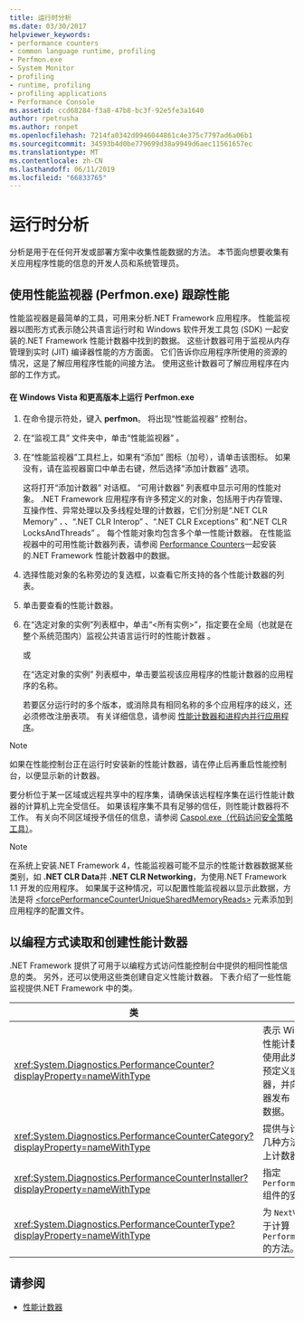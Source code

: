 ```yaml
---
title: 运行时分析
ms.date: 03/30/2017
helpviewer_keywords:
- performance counters
- common language runtime, profiling
- Perfmon.exe
- System Monitor
- profiling
- runtime, profiling
- profiling applications
- Performance Console
ms.assetid: ccd68284-f3a8-47b8-bc3f-92e5fe3a1640
author: rpetrusha
ms.author: ronpet
ms.openlocfilehash: 7214fa0342d0946044861c4e375c7797ad6a06b1
ms.sourcegitcommit: 34593b4d0be779699d38a9949d6aec11561657ec
ms.translationtype: MT
ms.contentlocale: zh-CN
ms.lasthandoff: 06/11/2019
ms.locfileid: "66833765"
---
```

# <a name="runtime-profiling"></a>运行时分析
分析是用于在任何开发或部署方案中收集性能数据的方法。 本节面向想要收集有关应用程序性能的信息的开发人员和系统管理员。  
  
## <a name="tracking-performance-using-the-performance-monitor-perfmonexe"></a>使用性能监视器 (Perfmon.exe) 跟踪性能  
 性能监视器是最简单的工具，可用来分析.NET Framework 应用程序。 性能监视器以图形方式表示随公共语言运行时和 Windows 软件开发工具包 (SDK) 一起安装的.NET Framework 性能计数器中找到的数据。 这些计数器可用于监视从内存管理到实时 (JIT) 编译器性能的方方面面。 它们告诉你应用程序所使用的资源的情况，这是了解应用程序性能的间接方法。 使用这些计数器可了解应用程序在内部的工作方式。  
  
#### <a name="to-run-perfmonexe-on-windows-vista-and-later-versions"></a>在 Windows Vista 和更高版本上运行 Perfmon.exe  
  
1. 在命令提示符处，键入 **perfmon**。 将出现“性能监视器”  控制台。  
  
2. 在“监视工具”  文件夹中，单击“性能监视器”  。  
  
3. 在“性能监视器”工具栏上，如果有“添加”  图标（加号），请单击该图标。 如果没有，请在监视器窗口中单击右键，然后选择“添加计数器”  选项。  
  
     这将打开“添加计数器”  对话框。 “可用计数器”  列表框中显示可用的性能对象。 .NET Framework 应用程序有许多预定义的对象，包括用于内存管理、互操作性、异常处理以及多线程处理的计数器，它们分别是“.NET CLR Memory” **.** 、“.NET CLR Interop”  、“.NET CLR Exceptions”  和“.NET CLR LocksAndThreads”  。 每个性能对象均包含多个单一性能计数器。 在性能监视器中的可用性能计数器列表，请参阅 [Performance Counters](../../../docs/framework/debug-trace-profile/performance-counters.md)一起安装的.NET Framework 性能计数器中的数据。  
  
4. 选择性能对象的名称旁边的复选框，以查看它所支持的各个性能计数器的列表。  
  
5. 单击要查看的性能计数器。  
  
6. 在“选定对象的实例”列表框中，单击“\<所有实例>”，指定要在全局（也就是在整个系统范围内）监视公共语言运行时的性能计数器   。  
  
     或  
  
     在“选定对象的实例”  列表框中，单击要监视该应用程序的性能计数器的应用程序的名称。  
  
     若要区分运行时的多个版本，或消除具有相同名称的多个应用程序的歧义，还必须修改注册表项。 有关详细信息，请参阅 [性能计数器和进程内并行应用程序](../../../docs/framework/debug-trace-profile/performance-counters-and-in-process-side-by-side-applications.md)。  
  
> [!NOTE]
>  如果在性能控制台正在运行时安装新的性能计数器，请在停止后再重启性能控制台，以便显示新的计数器。  
  
 要分析位于某一区域或远程共享中的程序集，请确保该远程程序集在运行性能计数器的计算机上完全受信任。 如果该程序集不具有足够的信任，则性能计数器将不工作。 有关向不同区域授予信任的信息，请参阅 [Caspol.exe（代码访问安全策略工具）](../../../docs/framework/tools/caspol-exe-code-access-security-policy-tool.md)。  
  
> [!NOTE]
>  在系统上安装.NET Framework 4，性能监视器可能不显示的性能计数器数据某些类别，如 **.NET CLR Data**并 **.NET CLR Networking**，为使用.NET Framework 1.1 开发的应用程序。 如果属于这种情况，可以配置性能监视器以显示此数据，方法是将 [\<forcePerformanceCounterUniqueSharedMemoryReads>](../../../docs/framework/configure-apps/file-schema/runtime/forceperformancecounteruniquesharedmemoryreads-element.md) 元素添加到应用程序的配置文件。  
  
## <a name="reading-and-creating-performance-counters-programmatically"></a>以编程方式读取和创建性能计数器  
 .NET Framework 提供了可用于以编程方式访问性能控制台中提供的相同性能信息的类。 另外，还可以使用这些类创建自定义性能计数器。 下表介绍了一些性能监视提供.NET Framework 中的类。  
  
|类|描述|  
|-----------|-----------------|  
|<xref:System.Diagnostics.PerformanceCounter?displayProperty=nameWithType>|表示 Windows NT 性能计数器组件。 使用此类可读取现有预定义或自定义计数器，并向自定义计数器发布（写入）性能数据。|  
|<xref:System.Diagnostics.PerformanceCounterCategory?displayProperty=nameWithType>|提供与计数器交互的几种方法以及计算机上计数器的类别。|  
|<xref:System.Diagnostics.PerformanceCounterInstaller?displayProperty=nameWithType>|指定 `PerformanceCounter` 组件的安装程序。|  
|<xref:System.Diagnostics.PerformanceCounterType?displayProperty=nameWithType>|为 `NextValue` 指定用于计算 `PerformanceCounter`的方法。|  
  
## <a name="see-also"></a>请参阅

- [性能计数器](../../../docs/framework/debug-trace-profile/performance-counters.md)
